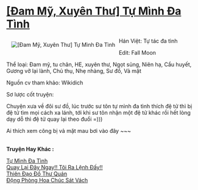<a href="https://utruyen.com/dam-my-xuyen-thu-tu-minh-da-tinh/21835/" title="[Đam Mỹ, Xuyên Thư] Tự Mình Đa Tình"><h1>[Đam Mỹ, Xuyên Thư] Tự Mình Đa Tình</h1></a><div style="display:table"><img align="right" style="float: left; padding: 10px;" src="https://utruyen.com/images/story/200x260/dam-my-xuyen-thu-tu-minh-da-tinh.jpg" alt="[Đam Mỹ, Xuyên Thư] Tự Mình Đa Tình">Hán Việt: Tự tác đa tình<p></p>Edit: Fall Moon<p></p>Thể loại: Đam mỹ, tu chân, HE, xuyên thư, Ngọt sủng, Niên hạ, Cẩu huyết, Gương vỡ lại lành, Chủ thụ, Nhẹ nhàng, Sư đồ, Vả mặt<p></p>Nguồn cv tham khảo: Wikidich<p></p>Sơ lược cốt truyện:<p></p>Chuyện xưa về đôi sư đồ, lúc trước sư tôn tự mình đa tình thích đệ tử thì bị đệ tử tìm mọi cách xa lánh, tới khi sư tôn nhận một đệ tử khác rồi hết lòng dạy dỗ thì đệ tử quay lại theo đuổi =)))<p></p>Ai thích xem công bị vả mặt mau bơi vào đây ~~~</div><p><br><b>Truyện Hay Khác :</b></p><a href="https://utruyen.com/tu-minh-da-tinh/21894/" alt="Tự Mình Đa Tình">Tự Mình Đa Tình</a><br/><a href="https://dammyh.wordpress.com/2019/11/07/quay-lai-day-ngay-toi-ra-lenh-day/" alt="Quay Lại Đây Ngay!! Tôi Ra Lệnh Đấy!!">Quay Lại Đây Ngay!! Tôi Ra Lệnh Đấy!!</a><br/><a href="https://truyenhot2020.wordpress.com/2019/12/11/thien-dao-do-thu-quan/" alt="Thiên Đạo Đồ Thư Quán">Thiên Đạo Đồ Thư Quán</a><br/><a href="https://github.com/quanluxury/truyenhot/tree/master/truyenhay/1584/" alt="Động Phòng Hoa Chúc Sát Vách">Động Phòng Hoa Chúc Sát Vách</a><br/>